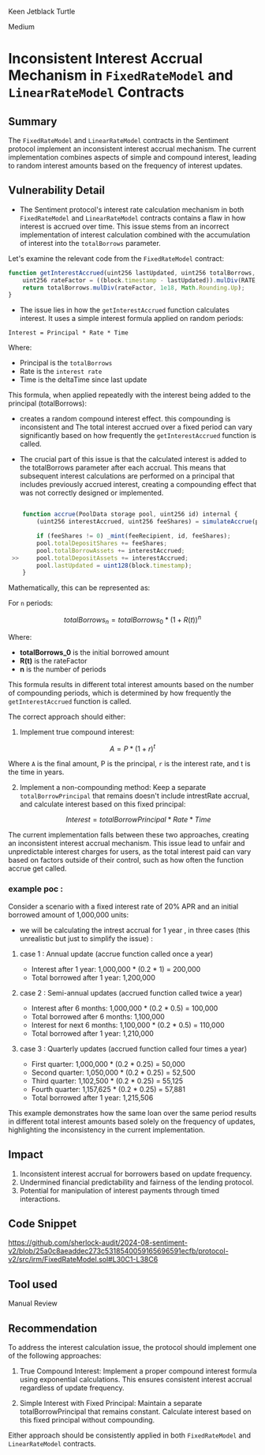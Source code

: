 Keen Jetblack Turtle

Medium

# Inconsistent Interest Accrual Mechanism in `FixedRateModel` and `LinearRateModel` Contracts

## Summary

The `FixedRateModel` and `LinearRateModel` contracts in the Sentiment protocol implement an inconsistent interest accrual mechanism. The current implementation combines aspects of simple and compound interest, leading to random interest amounts based on the frequency of interest updates.

## Vulnerability Detail
- The Sentiment protocol's interest rate calculation mechanism in both `FixedRateModel` and `LinearRateModel` contracts contains a  flaw in how interest is accrued over time. This issue stems from an incorrect implementation of interest calculation combined with the accumulation of interest into the `totalBorrows` parameter.

Let's examine the relevant code from the `FixedRateModel` contract:
```js
function getInterestAccrued(uint256 lastUpdated, uint256 totalBorrows, uint256) external view returns (uint256) {
    uint256 rateFactor = ((block.timestamp - lastUpdated)).mulDiv(RATE, SECONDS_PER_YEAR, Math.Rounding.Up);
    return totalBorrows.mulDiv(rateFactor, 1e18, Math.Rounding.Up);
}
```
- The issue lies in how the `getInterestAccrued` function calculates interest. It uses a simple interest formula applied on random  periods:

```Interest = Principal * Rate * Time```

Where:
- Principal is the `totalBorrows`
- Rate is the `interest rate`
- Time is the deltaTime since last update

This formula, when applied repeatedly with the interest being added to the principal (totalBorrows): 

- creates a random compound interest effect. this compounding is inconsistent and The total interest accrued over a fixed period can vary significantly based on how frequently the `getInterestAccrued` function is called.

- The crucial part of this issue is that the calculated interest is added to the totalBorrows parameter after each accrual. This means that subsequent interest calculations are performed on a principal that includes previously accrued interest, creating a compounding effect that was not correctly designed or implemented.
```js

    function accrue(PoolData storage pool, uint256 id) internal {
        (uint256 interestAccrued, uint256 feeShares) = simulateAccrue(pool);

        if (feeShares != 0) _mint(feeRecipient, id, feeShares);
        pool.totalDepositShares += feeShares;
        pool.totalBorrowAssets += interestAccrued;
 >>     pool.totalDepositAssets += interestAccrued;
        pool.lastUpdated = uint128(block.timestamp);
    }
```
Mathematically, this can be represented as:

For `n` periods:
```math
totalBorrows_n = totalBorrows_0 * (1 + R(t))^n
```
Where:
- **totalBorrows_0** is the initial borrowed amount
- **R(t)** is the rateFactor
- **n** is the number of periods

This formula results in different total interest amounts based on the number of compounding periods, which is determined by how frequently the `getInterestAccrued` function is called.

The correct approach should either:

1. Implement true compound interest:
  ```math 
   A = P * (1 + r)^t
   ```
   Where `A` is the final amount, P is the principal, `r` is the interest rate, and t is the time in years.

2. Implement a non-compounding method:
   Keep a separate `totalBorrowPrincipal` that remains doesn't include intrestRate accrual, and calculate interest based on this fixed principal:
   ```math
   Interest = totalBorrowPrincipal * Rate * Time
   ```

The current implementation falls between these two approaches, creating an inconsistent  interest accrual mechanism. This issue  lead to unfair and unpredictable interest charges for users, as the total interest paid can vary based on factors outside of their control, such as how often the function accrue get called.

### example poc : 
Consider a scenario with a fixed interest rate of 20% APR and an initial borrowed amount of 1,000,000 units:
- we will be calculating the intrest accrual for 1 year , in three cases (this unrealistic but just to simplify the issue) : 
1. case 1 :  Annual update (accrue function called once a year)
   - Interest after 1 year: 1,000,000 * (0.2 * 1) = 200,000
   - Total borrowed after 1 year: 1,200,000

2. case 2 : Semi-annual updates (accrued function called twice a year)
   - Interest after 6 months: 1,000,000 * (0.2 * 0.5) = 100,000
   - Total borrowed after 6 months: 1,100,000
   - Interest for next 6 months: 1,100,000 * (0.2 * 0.5) = 110,000
   - Total borrowed after 1 year: 1,210,000

3. case 3 : Quarterly updates (accrued function called four times a year)
   - First quarter: 1,000,000 * (0.2 * 0.25) = 50,000
   - Second quarter: 1,050,000 * (0.2 * 0.25) = 52,500
   - Third quarter: 1,102,500 * (0.2 * 0.25) = 55,125
   - Fourth quarter: 1,157,625 * (0.2 * 0.25) = 57,881
   - Total borrowed after 1 year: 1,215,506

This example demonstrates how the same loan over the same period results in different total interest amounts based solely on the frequency of updates, highlighting the inconsistency in the current implementation.

## Impact

1. Inconsistent interest accrual for borrowers based on update frequency.
2. Undermined financial predictability and fairness of the lending protocol.
3. Potential for manipulation of interest payments through timed interactions.


## Code Snippet
https://github.com/sherlock-audit/2024-08-sentiment-v2/blob/25a0c8aeaddec273c5318540059165696591ecfb/protocol-v2/src/irm/FixedRateModel.sol#L30C1-L38C6
## Tool used

Manual Review

## Recommendation

To address the interest calculation issue, the protocol should implement one of the following approaches:

1. True Compound Interest: Implement a proper compound interest formula using exponential calculations. This ensures consistent interest accrual regardless of update frequency.

2. Simple Interest with Fixed Principal: Maintain a separate totalBorrowPrincipal that remains constant. Calculate interest based on this fixed principal without compounding.

Either approach should be consistently applied in both `FixedRateModel` and `LinearRateModel` contracts. 
